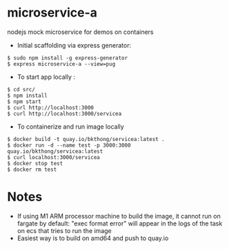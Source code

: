 # microservice-a
nodejs mock microservice for demos on containers


- Initial scaffolding via express generator:
```
$ sudo npm install -g express-generator
$ express microservice-a --view=pug
```

- To start app locally :
```
$ cd src/
$ npm install
$ npm start
$ curl http://localhost:3000
$ curl http://localhost:3000/servicea
```

- To containerize and run image locally
```
$ docker build -t quay.io/bkthong/servicea:latest .
$ docker run -d --name test -p 3000:3000 quay.io/bkthong/servicea:latest
$ curl localhost:3000/servicea
$ docker stop test
$ docker rm test
```

# Notes
- If using M1 ARM processor machine to build the image, it cannot run on fargate by default:
   "exec format error" will appear in the logs of the task on ecs that tries to run the image
- Easiest way is to build on amd64 and push to quay.io
